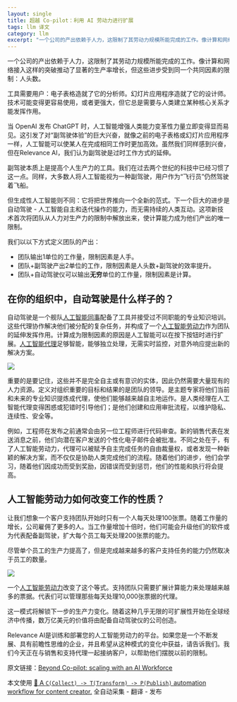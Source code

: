 ```yaml
---
layout: single
title: 超越 Co-pilot：利用 AI 劳动力进行扩展
tags: llm 译文
category: llm
excerpt: "一个公司的产出依赖于人力，这限制了其劳动力规模所能完成的工作。像计算和网络接入这样的突破推动了显著的生产率增长，但这些进步受到同一个共同因素的限制：人头数。"
---
```


一个公司的产出依赖于人力，这限制了其劳动力规模所能完成的工作。像计算和网络接入这样的突破推动了显著的生产率增长，但这些进步受到同一个共同因素的限制：人头数。

工具需要用户：电子表格造就了它的分析师。幻灯片应用程序造就了它的设计师。技术可能变得更容易使用，或者更强大，但它总是需要与人类建立某种核心关系才能发挥作用。

当 OpenAI 发布 ChatGPT 时，人工智能增强人类能力变革性力量立即变得显而易见。这引发了对“副驾驶体验”的巨大兴奋，就像之前的电子表格或幻灯片应用程序一样，人工智能可以使某人在完成相同工作时更加高效。虽然我们同样感到兴奋，但在Relevance AI，我们认为副驾驶是过时工作方式的延伸。

副驾驶本质上是提高个人生产力的工具。我们在过去两个世纪的科技中已经习惯了这一点。同样，大多数人将人工智能视为一种副驾驶，用户作为“飞行员”仍然驾驶着飞船。

但生成性人工智能则不同：它将把世界推向一个全新的范式。下一个巨大的进步是自动驾驶 - 人工智能自主和迭代操作的能力，而无需持续的人类互动。这项新技术首次将团队从人力对生产力的限制中解放出来，使计算能力成为他们产出的唯一限制。

我们以以下方式定义团队的产出：

* 团队输出1单位的工作量，限制因素是人手。
* 团队+副驾驶产出2单位的工作，限制因素是人头数+副驾驶的效率提升。
* 团队+自动驾驶仪可以输出**无穷**单位的工作量，限制因素是计算。

在你的组织中，自动驾驶是什么样子的？
------------------

自动驾驶是一个舰队[人工智能同事](https://site.relevanceai.com/blog/what-are-ai-co-workers-in-customer-support-and-how-to-train-for-their-integration)配备了工具并接受过不同职能的专业知识培训。这些代理协作解决他们被分配的复杂任务，并构成了一个[人工智能劳动力](https://site.relevanceai.com/blog/beyond-co-pilot-scaling-with-an-ai-workforce)作为团队的延伸发挥作用。计算成为限制因素的原因是人工智能可以在按下按钮时进行扩展。[人工智能代理](https://site.relevanceai.com/blog/what-is-an-ai-agent-builder-for-customer-support-enhancing-customer-experience-explained)足够智能，能够独立处理，无需实时监控，对意外响应提出新的解决方案。

![](https://cdn.prod.website-files.com/637e7afd450ee24fb878e5b0/661f5f8969bc953b5c80210d_https%253A%252F%252Fsubstack-post-media.s3.amazonaws.com%252Fpublic%252Fimages%252F5c753c33-1c65-497f-86e4-a24b57750889_1488x837.jpeg)

重要的是要记住，这些并不是完全自主或有意识的实体，因此仍然需要大量现有的人力资源。定义对组织重要的目标和结果的是团队的领导。是主题专家将他们当前和未来的专业知识提炼成代理，使他们能够越来越自主地运作。是人类经理在人工智能代理变得困惑或犯错时引导他们；是他们创建和应用审批流程，以维护隐私、连续性、安全等。

例如，工程师在发布之前通常会由另一位工程师进行代码审查。新的销售代表在发送消息之前，他们向潜在客户发送的个性化电子邮件会被批准。不同之处在于，有了人工智能劳动力，代理可以被赋予自主完成任务的自由裁量权，或者发现一种新颖的解决方案，而不仅仅是协助人类完成他们的流程。随着他们的进步，他们会学习，随着他们因成功而受到奖励，因错误而受到惩罚，他们的性能和执行将会提高。

人工智能劳动力如何改变工作的性质？
-----------------

让我们想象一个客户支持团队开始时只有一个人每天处理100张票。随着工作量的增长，公司雇佣了更多的人。当工作量增加十倍时，他们可能会升级他们的软件或为代表配备副驾驶，扩大每个员工每天处理200张票的能力。

尽管单个员工的生产力提高了，但是完成越来越多的客户支持任务的能力仍然取决于员工的数量。

![](https://cdn.prod.website-files.com/637e7afd450ee24fb878e5b0/661f5f88bc99b6f9cdea5f40_https%253A%252F%252Fsubstack-post-media.s3.amazonaws.com%252Fpublic%252Fimages%252F1969d972-adf2-4571-b84b-d1fa8db14357_1095x795.png)

一个[人工智能劳动力](https://relevanceai.com/learn/what-is-the-ai-workforce)改变了这个等式。支持团队只需要扩展计算能力来处理越来越多的票据。代表们可以管理那些每天处理10,000张票据的代理。

这一模式将解锁下一步的生产力变化。随着这种几乎无限的可扩展性开始在全球经济中传播，数万亿美元的价值将由配备自动驾驶仪的公司创造。

Relevance AI是训练和部署您的人工智能劳动力的平台。如果您是一个不断发展、具有前瞻性思维的企业，并且希望从这种模式的变化中获益，请告诉我们。我们今天正在与销售和支持代理一起接纳客户，以帮助他们摆脱以前的限制。

原文链接：[Beyond Co-pilot: scaling with an AI Workforce](https://relevanceai.com/blog/beyond-co-pilot-scaling-with-an-ai-workforce)

本文使用 [🐝 A `C(Collect) -> T(Transform) -> P(Publish)` automation workflow for content creator.](https://github.com/qddegtya/r) 全自动采集 - 翻译 - 发布
